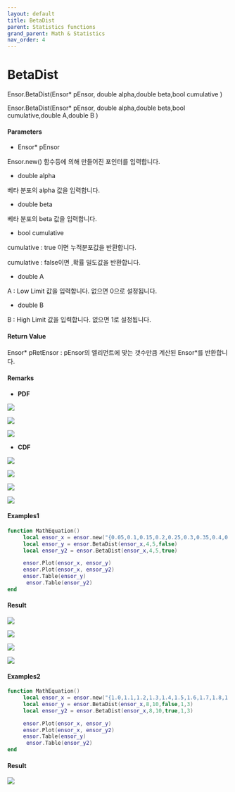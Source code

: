 ```yaml
---
layout: default
title: BetaDist
parent: Statistics functions
grand_parent: Math & Statistics
nav_order: 4
---
```


# BetaDist

Ensor.BetaDist\(Ensor\* pEnsor, double alpha,double beta,bool cumulative \)

Ensor.BetaDist\(Ensor\* pEnsor, double alpha,double beta,bool cumulative,double A,double B \)

#### Parameters

* Ensor\* pEnsor

Ensor.new\(\) 함수등에 의해 만들어진 포인터를 입력합니다.

* double alpha

베타 분포의 alpha 값을 입력합니다.

* double beta

베타 분포의 beta 값을 입력합니다.

* bool cumulative 

cumulative  : true 이면 누적분포값을 반환합니다.

cumulative  : false이면 ,확률 밀도값을 반환합니다.

* double A

A : Low Limit 값을 입력합니다. 없으면 0으로 설정됩니다.

* double B

B : High Limit 값을 입력합니다. 없으면 1로 설정됩니다.

#### Return Value

Ensor\* pRetEnsor : pEnsor의 엘리먼트에 맞는 갯수만큼 계산된 Ensor\*를 반환합니다.

#### Remarks

* **PDF**

![](/StatisticsAPI/BetaDistFunc3.png)

![](/StatisticsAPI/BetaDistFunc5.png)

![](/StatisticsAPI/BetaDistFunc.png)

* **CDF**

![](/StatisticsAPI/BetaDistFunc4.png)

![](/StatisticsAPI/BetaDistFunc6.png)

![](/StatisticsAPI/BetaDistFunc7.png)

![](/StatisticsAPI/BetaDistFunc2.png)

#### Examples1

```lua
function MathEquation()
     local ensor_x = ensor.new("{0.05,0.1,0.15,0.2,0.25,0.3,0.35,0.4,0.45,0.5,0.55,0.6,0.65,0.7,0.75,0.8,0.85,0.9,0.95,1.0}")
     local ensor_y = ensor.BetaDist(ensor_x,4,5,false)
     local ensor_y2 = ensor.BetaDist(ensor_x,4,5,true)

     ensor.Plot(ensor_x, ensor_y)
     ensor.Plot(ensor_x, ensor_y2)
     ensor.Table(ensor_y)
      ensor.Table(ensor_y2)
end
```

#### Result

![](/StatisticsAPI/BetaDistPdfTable.png)

![](/StatisticsAPI/BetaDistPdfGraph.png)

![](/StatisticsAPI/BetaDistCdfTable.png)

![](/StatisticsAPI/BetaDistCdfGraph.png)

#### Examples2

```lua
function MathEquation()
     local ensor_x = ensor.new("{1.0,1.1,1.2,1.3,1.4,1.5,1.6,1.7,1.8,1.9,2.0,2.1,2.2,2.3,2.4,2.5,2.6,2.7,2.8,2.9,3.0}")
     local ensor_y = ensor.BetaDist(ensor_x,8,10,false,1,3)
     local ensor_y2 = ensor.BetaDist(ensor_x,8,10,true,1,3)

     ensor.Plot(ensor_x, ensor_y)
     ensor.Plot(ensor_x, ensor_y2)
     ensor.Table(ensor_y)
      ensor.Table(ensor_y2)
end
```

#### Result

![](/StatisticsAPI/BetaDistResultSample2.png)


